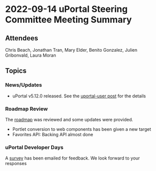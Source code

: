 # 2022-09-14 uPortal Steering Committee Meeting Summary

## Attendees

Chris Beach, Jonathan Tran, Mary Elder, Benito Gonzalez, Julien Gribonvald, Laura Moran

## Topics

### News/Updates

*   uPortal v5.12.0 released. See the [uportal-user post](https://groups.google.com/a/apereo.org/g/uportal-user/c/oM_jI1SDBjc/m/yWs3gAXNAgAJ) for the details

### Roadmap Review

The [roadmap](../../roadmap.md) was reviewed and some updates were provided.

*   Portlet conversion to web components has been given a new target
*   Favorites API: Backing API almost done

### uPortal Developer Days

A [survey](https://groups.google.com/a/apereo.org/g/uportal-user/c/WVq1UytDiYM/m/JAY9th_UAgAJ) has been emailed for feedback. We look forward to your responses
